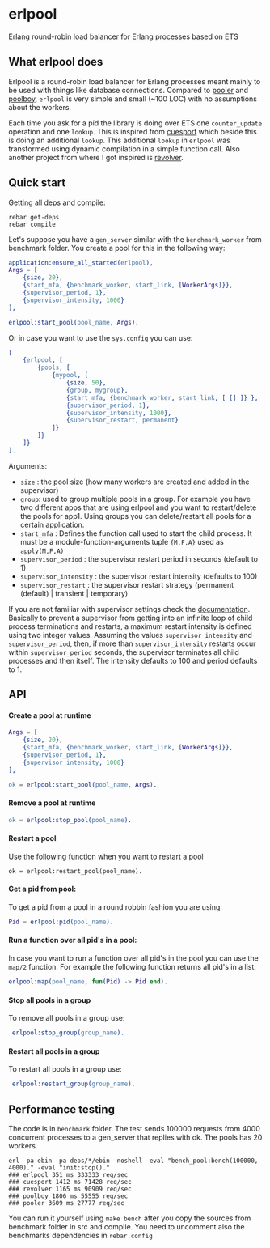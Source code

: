 erlpool
================

Erlang round-robin load balancer for Erlang processes based on ETS

What erlpool does
-----------

Erlpool is a round-robin load balancer for Erlang processes meant mainly to be used with things like database connections. 
Compared to [pooler][3] and [poolboy][4], `erlpool` is very simple and small (~100 LOC) with no assumptions about the workers.

Each time you ask for a pid the library is doing over ETS one `counter_update` operation and one `lookup`. This is inspired
from [cuesport][2] which beside this is doing an additional `lookup`. This additional `lookup` in `erlpool` was transformed using 
dynamic compilation in a simple function call. Also another project from where I got inspired is [revolver][1]. 

Quick start
-----------

Getting all deps and compile:

```
rebar get-deps
rebar compile
```

Let's suppose you have a `gen_server` similar with the `benchmark_worker` from benchmark folder. You create a pool for this in the following way:

```erlang 
application:ensure_all_started(erlpool),
Args = [
    {size, 20},
    {start_mfa, {benchmark_worker, start_link, [WorkerArgs]}},
    {supervisor_period, 1},
    {supervisor_intensity, 1000}
],

erlpool:start_pool(pool_name, Args).
```

Or in case you want to use the `sys.config` you can use:

```erlang
[
    {erlpool, [
        {pools, [
            {mypool, [
                {size, 50},
                {group, mygroup},
                {start_mfa, {benchmark_worker, start_link, [ [] ]} },
                {supervisor_period, 1},
                {supervisor_intensity, 1000},
                {supervisor_restart, permanent}
            ]}
        ]}
    ]}
].
```

Arguments:

- `size` : the pool size (how many workers are created and added in the supervisor)
- `group`: used to group multiple pools in a group. For example you have two different apps that are using erlpool and you want to restart/delete the 
pools for app1. Using groups you can delete/restart all pools for a certain application. 
- `start_mfa` : Defines the function call used to start the child process. It must be a module-function-arguments tuple `{M,F,A}` used as `apply(M,F,A)`
- `supervisor_period` : the supervisor restart period in seconds (default to 1)
- `supervisor_intensity` : the supervisor restart intensity (defaults to 100)
- `supervisor_restart` : the supervisor restart strategy (permanent (default) | transient | temporary)

If you are not familiar with supervisor settings check the [documentation][5]. Basically to prevent a supervisor from getting 
into an infinite loop of child process terminations and restarts, a maximum restart intensity is defined using two integer values. 
Assuming the values `supervisor_intensity` and `supervisor_period`, then, if more than `supervisor_intensity` restarts occur within 
`supervisor_period` seconds, the supervisor terminates all child processes and then itself. The intensity defaults to 100 and period defaults to 1.

API
-------

#### Create a pool at runtime

```erlang 
Args = [
    {size, 20},
    {start_mfa, {benchmark_worker, start_link, [WorkerArgs]}},
    {supervisor_period, 1},
    {supervisor_intensity, 1000}
],

ok = erlpool:start_pool(pool_name, Args).
```

#### Remove a pool at runtime

```erlang
ok = erlpool:stop_pool(pool_name).
```

#### Restart a pool

Use the following function when you want to restart a pool

```
ok = erlpool:restart_pool(pool_name).
```

#### Get a pid from pool:

To get a pid from a pool in a round robbin fashion you are using:

```erlang
Pid = erlpool:pid(pool_name).
```

#### Run a function over all pid's in a pool:

In case you want to run a function over all pid's in the pool you can use the `map/2` function. For example the following
function returns all pid's in a list:

```erlang
erlpool:map(pool_name, fun(Pid) -> Pid end).
```

#### Stop all pools in a group

To remove all pools in a group use: 

```erlang
 erlpool:stop_group(group_name).
```

#### Restart all pools in a group

To restart all pools in a group use:

```erlang
 erlpool:restart_group(group_name).
```

Performance testing
-----------

The code is in `benchmark` folder. The test sends 100000 requests from 4000 concurrent processes to a gen_server that 
replies with ok. The pools has 20 workers.

```
erl -pa ebin -pa deps/*/ebin -noshell -eval "bench_pool:bench(100000, 4000)." -eval "init:stop()."
### erlpool 351 ms 333333 req/sec 
### cuesport 1412 ms 71428 req/sec 
### revolver 1165 ms 90909 req/sec 
### poolboy 1806 ms 55555 req/sec 
### pooler 3609 ms 27777 req/sec 
```

You can run it yourself using `make bench` after you copy the sources from benchmark folder in src and compile. 
You need to uncomment also the benchmarks dependencies in `rebar.config`

[1]:https://github.com/odo/revolver
[2]:https://github.com/esl/cuesport
[3]:https://github.com/seth/pooler
[4]:https://github.com/devinus/poolboy
[5]:http://erlang.org/doc/man/supervisor.html

